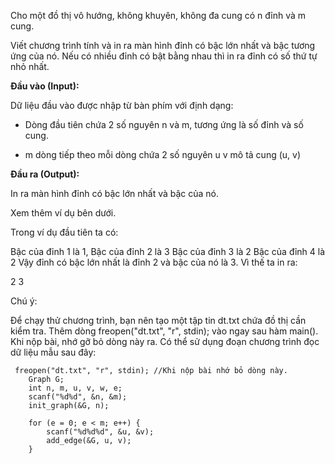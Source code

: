 Cho một đồ thị vô hướng, không khuyên, không đa cung có n đỉnh và m cung.

Viết chương trình tính và in ra màn hình đỉnh có bậc lớn nhất và bậc tương ứng của nó. Nếu có nhiều đỉnh có bật bằng nhau thì in ra đỉnh có số thứ tự nhỏ nhất.

**Đầu vào (Input):**

Dữ liệu đầu vào được nhập từ bàn phím với định dạng:

- Dòng đầu tiên chứa 2 số nguyên n và m, tương ứng là số đỉnh và số cung.

- m dòng tiếp theo mỗi dòng chứa 2 số nguyên u v mô tả cung (u, v)

**Đầu ra (Output):**

In ra màn hình đỉnh có bậc lớn nhất và bậc của nó.

Xem thêm ví dụ bên dưới.

Trong ví dụ đầu tiên ta có:

Bậc của đỉnh 1 là 1,
Bậc của đỉnh 2 là 3
Bậc của đỉnh 3 là 2
Bậc của đỉnh 4 là 2
Vậy đỉnh có bậc lớn nhất là đỉnh 2 và bậc của nó là 3. Vì thế ta in ra:

2 3

Chú ý:

Để chạy thử chương trình, bạn nên tạo một tập tin dt.txt chứa đồ thị cần kiểm tra.
Thêm dòng freopen("dt.txt", "r", stdin); vào ngay sau hàm main(). Khi nộp bài, nhớ gỡ bỏ dòng này ra.
Có thể sử dụng đoạn chương trình đọc dữ liệu mẫu sau đây:
```	
 freopen("dt.txt", "r", stdin); //Khi nộp bài nhớ bỏ dòng này.
	Graph G;
	int n, m, u, v, w, e;
	scanf("%d%d", &n, &m);
	init_graph(&G, n);
	
	for (e = 0; e < m; e++) {
		scanf("%d%d%d", &u, &v);
		add_edge(&G, u, v);
	}
```

